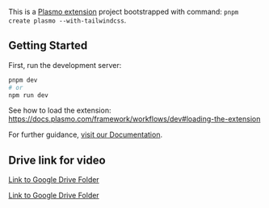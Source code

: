 
This is a [Plasmo extension](https://docs.plasmo.com/) project bootstrapped with command: `pnpm create plasmo --with-tailwindcss`.

## Getting Started

First, run the development server:

```bash
pnpm dev
# or
npm run dev
```

See how to load the extension: https://docs.plasmo.com/framework/workflows/dev#loading-the-extension

For further guidance, [visit our Documentation](https://docs.plasmo.com/).

## Drive link for video 
[Link to Google Drive Folder](https://drive.google.com/drive/folders/1MXSeTZi50787iNgChLJQMedkRq0l9ogX)

[Link to Google Drive Folder](https://drive.google.com/drive/folders/1MXSeTZi50787iNgChLJQMedkRq0l9ogX)

